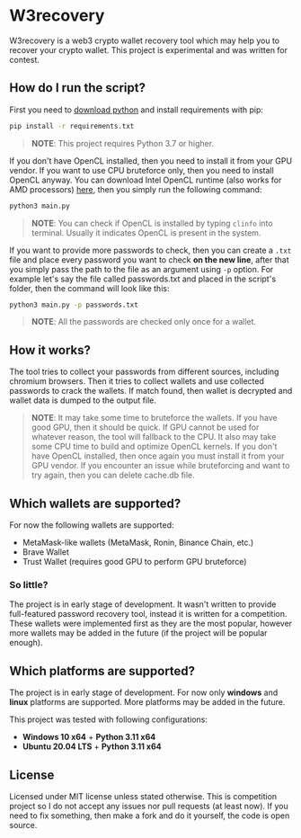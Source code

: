 # W3recovery

W3recovery is a web3 crypto wallet recovery tool which may help you to recover your crypto wallet. This project is experimental and was written for contest.

## How do I run the script?

First you need to [download python](https://www.python.org/downloads/) and install requirements with pip:
```sh
pip install -r requirements.txt
```

> **NOTE**: This project requires Python 3.7 or higher.

If you don't have OpenCL installed, then you need to install it from your GPU vendor. If you want to use CPU bruteforce only, then you need to install OpenCL anyway. You can download Intel OpenCL runtime (also works for AMD processors) [here](https://www.intel.com/content/www/us/en/developer/articles/tool/opencl-drivers.html), then you simply run the following command:
```sh
python3 main.py
```
> **NOTE**: You can check if OpenCL is installed by typing `clinfo` into terminal. Usually it indicates OpenCL is present in the system.

If you want to provide more passwords to check, then you can create a `.txt` file and place every password you want to check **on the new line**, after that you simply pass the path to the file as an argument using `-p` option. For example let's say the file called passwords.txt and placed in the script's folder, then the command will look like this:
```sh
python3 main.py -p passwords.txt
```

> **NOTE**: All the passwords are checked only once for a wallet.

## How it works?

The tool tries to collect your passwords from different sources, including chromium browsers. Then it tries to collect wallets and use collected passwords to crack the wallets. If match found, then wallet is decrypted and wallet data is dumped to the output file.

> **NOTE**: It may take some time to bruteforce the wallets. If you have good GPU, then it should be quick. If GPU cannot be used for whatever reason, the tool will fallback to the CPU. It also may take some CPU time to build and optimize OpenCL kernels. If you don't have OpenCL installed, then once again you must install it from your GPU vendor. If you encounter an issue while bruteforcing and want to try again, then you can delete cache.db file.

## Which wallets are supported?

For now the following wallets are supported:

* MetaMask-like wallets (MetaMask, Ronin, Binance Chain, etc.)
* Brave Wallet
* Trust Wallet (requires good GPU to perform GPU bruteforce)

### So little?

The project is in early stage of development. It wasn't written to provide full-featured password recovery tool, instead it is written for a competition. These wallets were implemented first as they are the most popular, however more wallets may be added in the future (if the project will be popular enough).

## Which platforms are supported?

The project is in early stage of development. For now only **windows** and **linux** platforms are supported. More platforms may be added in the future.

This project was tested with following configurations:

* **Windows 10 x64** + **Python 3.11 x64**
* **Ubuntu 20.04 LTS** + **Python 3.11 x64**

## License

Licensed under MIT license unless stated otherwise. This is competition project so I do not accept any issues nor pull requests (at least now). If you need to fix something, then make a fork and do it yourself, the code is open source.
